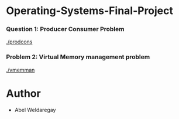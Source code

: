 # Operating-Systems-Final-Project

### Question 1: Producer Consumer Problem
[./prodcons](https://github.com/AbelWeldaregay/Operating-Systems-Final-Project/tree/master/prodcons)

### Problem 2: Virtual Memory management problem
[./vmemman](https://github.com/AbelWeldaregay/Operating-Systems-Final-Project/tree/master/vmemman)

# Author
- Abel Weldaregay
